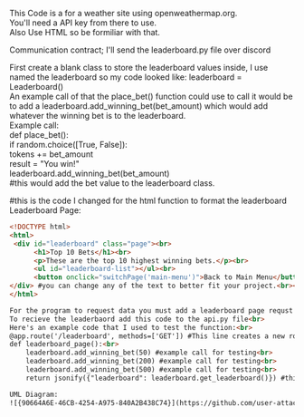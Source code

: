 This Code is a for a weather site using openweathermap.org. <br>
You'll need a API key from there to use. <br>
Also Use HTML so be formiliar with that. <br>

Communication contract; I'll send the leaderboard.py file over discord<br>

First create a blank class to store the leaderboard values inside, I use named the leaderboard so my code looked like: leaderboard = Leaderboard() <br>
An example call of that the place_bet() function could use to call it would be to add a leaderboard.add_winning_bet(bet_amount) which would add whatever the winning bet is to the leaderboard. <br>
Example call: <br>
def place_bet():<br>
    if random.choice([True, False]):<br>
        tokens += bet_amount<br>
        result = "You win!"<br>
        leaderboard.add_winning_bet(bet_amount)<br>
#this would add the bet value to the leaderboard class.<br>
        
#this is the code I changed for the html function to format the leaderboard<br>
Leaderboard Page:<br>
```html
<!DOCTYPE html>
<html>
 <div id="leaderboard" class="page"><br>
      <h1>Top 10 Bets</h1><br>
      <p>These are the top 10 highest winning bets.</p><br>
      <ul id="leaderboard-list"></ul><br>
      <button onclick="switchPage('main-menu')">Back to Main Menu</button><br>
</div> #you can change any of the text to better fit your project.<br><br>
</html>

For the program to request data you must add a leaderboard page requst in the api.py file,
To recieve the leaderbaord add this code to the api.py file<br>
Here's an example code that I used to test the function:<br>
@app.route('/leaderboard', methods=['GET']) #This line creates a new route for the leaderboard page<br>
def leaderboard_page():<br>
    leaderboard.add_winning_bet(50) #example call for testing<br>
    leaderboard.add_winning_bet(200) #example call for testing<br>
    leaderboard.add_winning_bet(500) #example call for testing<br>
    return jsonify({"leaderboard": leaderboard.get_leaderboard()}) #this returns the leaderboard array which is displayed using html<br><br>

UML Diagram:
![{90664A6E-46CB-4254-A975-840A2B438C74}](https://github.com/user-attachments/assets/0cf383a8-93b9-43f3-953a-955435798add)
